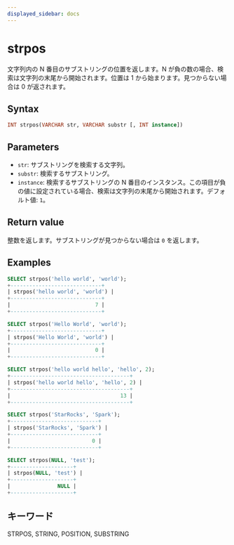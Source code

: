 ```yaml
---
displayed_sidebar: docs
---
```


# strpos

文字列内の N 番目のサブストリングの位置を返します。N が負の数の場合、検索は文字列の末尾から開始されます。位置は 1 から始まります。見つからない場合は 0 が返されます。

## Syntax

```Haskell
INT strpos(VARCHAR str, VARCHAR substr [, INT instance])
```

## Parameters

- `str`: サブストリングを検索する文字列。
- `substr`: 検索するサブストリング。
- `instance`: 検索するサブストリングの N 番目のインスタンス。この項目が負の値に設定されている場合、検索は文字列の末尾から開始されます。デフォルト値: `1`。

## Return value

整数を返します。サブストリングが見つからない場合は `0` を返します。

## Examples

```SQL
SELECT strpos('hello world', 'world');
+-----------------------------+
| strpos('hello world', 'world') |
+-----------------------------+
|                           7 |
+-----------------------------+

SELECT strpos('Hello World', 'world');
+-----------------------------+
| strpos('Hello World', 'world') |
+-----------------------------+
|                           0 |
+-----------------------------+

SELECT strpos('hello world hello', 'hello', 2);
+--------------------------------------+
| strpos('hello world hello', 'hello', 2) |
+--------------------------------------+
|                                   13 |
+--------------------------------------+

SELECT strpos('StarRocks', 'Spark');
+----------------------------+
| strpos('StarRocks', 'Spark') |
+----------------------------+
|                          0 |
+----------------------------+

SELECT strpos(NULL, 'test');
+--------------------+
| strpos(NULL, 'test') |
+--------------------+
|               NULL |
+--------------------+
```

## キーワード

STRPOS, STRING, POSITION, SUBSTRING